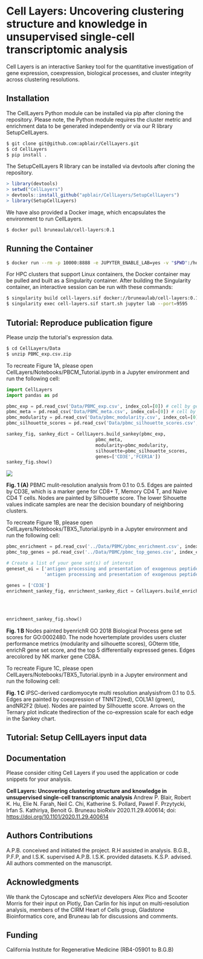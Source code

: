 # Cell Layers: Uncovering clustering structure and knowledge in unsupervised single-cell transcriptomic analysis

Cell Layers is an interactive Sankey tool for the quantitative investigation of gene expression, coexpression, biological processes, and cluster integrity across clustering resolutions.

## Installation
The CellLayers Python module can be installed via pip after cloning the repository. Please note, the Python module requires the cluster metric and enrichment data to be generated independently or via our R library SetupCellLayers. 

```bash
$ git clone git@github.com:apblair/CellLayers.git
$ cd CellLayers
$ pip install .
```

The SetupCellLayers R library can be installed via devtools after cloning the repository.
```R
> library(devtools)
> setwd("CellLayers")
> devtools::install_github("apblair/CellLayers/SetupCellLayers")
> library(SetupCellLayers)
```

We have also provided a Docker image, which encapsulates the environment to run CellLayers. 
```bash
$ docker pull bruneaulab/cell-layers:0.1
```

## Running the Container

```bash
$ docker run --rm -p 10000:8888 -e JUPYTER_ENABLE_LAB=yes -v "$PWD":/home/jovyan/work bruneaulab/cell-layers:0.1
```

For HPC clusters that support Linux containers, the Docker container may be pulled and built as a Singularity container. After building the Singularity container, an interactive session can be run with these commands:
```bash
$ singularity build cell-layers.sif docker://bruneaulab/cell-layers:0.1
$ singularity exec cell-layers.sif start.sh jupyter lab --port=9595
```

## Tutorial: Reproduce publication figure

Please unzip the tutorial's expression data.

```bash
$ cd CellLayers/Data
$ unzip PBMC_exp.csv.zip 
```

To recreate Figure 1A, please open CellLayers/Notebooks/PBCM_Tutorial.ipynb in a Jupyter environment and run the following cell:

```python
import CellLayers
import pandas as pd

pbmc_exp = pd.read_csv('Data/PBMC_exp.csv', index_col=[0]) # cell by gene expression matrix
pbmc_meta = pd.read_csv('Data/PBMC_meta.csv', index_col=[0]) # cell by resolution matrix
pbmc_modularity = pd.read_csv('Data/pbmc_modularity.csv', index_col=[0]) # cluster resolution modularity scores
pbmc_silhouette_scores = pd.read_csv('Data/pbmc_silhouette_scores.csv', index_col=[0]) # cluster resolution community silhouette scores

sankey_fig, sankey_dict = CellLayers.build_sankey(pbmc_exp,
                                 pbmc_meta,
                                 modularity=pbmc_modularity,
                                 silhouette=pbmc_silhouette_scores,
                                 genes=['CD3E','FCER1A'])
sankey_fig.show()
```
<image src="Images/example.png">
    
**Fig. 1 (A)** PBMC mulit-resolution analysis from 0.1 to 0.5. Edges are painted by CD3E, which is a marker gene for CD8+ T, Memory CD4 T, and Naive CD4 T cells. Nodes are painted by Silhouette score. The lower Sihouette values indicate samples are near the decision boundary of neighboring clusters.
    
To recreate Figure 1B, please open CellLayers/Notebooks/TBX5_Tutorial.ipynb in a Jupyter environment and run the following cell:

```Python
pbmc_enrichment = pd.read_csv('../Data/PBMC/pbmc_enrichment.csv', index_col=[0]) # geneset, cluster resolution communities, and combined score
pbmc_top_genes = pd.read_csv('../Data/PBMC/pbmc_top_genes.csv', index_col=[0]) # cluster resolution communities and top genes

# Create a list of your gene set(s) of interest
geneset_oi = ['antigen processing and presentation of exogenous peptide antigen via MHC class II (GO:0019886)',
              'antigen processing and presentation of exogenous peptide antigen via MHC class I, TAP-independent (GO:0002480)']

genes = ['CD3E']
enrichment_sankey_fig, enrichment_sankey_dict = CellLayers.build_enrichment_sankey(sankey_dict,
                                                                            geneset_oi,
                                                                            pbmc_enrichment,
                                                                            pbmc_top_genes,
                                                                            genes)
enrichment_sankey_fig.show()
```
    
**Fig. 1 B** Nodes painted byenrichR GO 2018 Biological Process gene set scores for GO:0002480. The node hovertemplate provides users cluster performance metrics (modularity and silhouette scores), GOterm title, enrichR gene set score, and the top 5 differentially expressed genes. Edges arecolored by NK marker gene ​CD8A​.

To recreate Figure 1C, please open CellLayers/Notebooks/TBX5_Tutorial.ipynb in a Jupyter environment and run the following cell:

**Fig. 1 C** iPSC-derived cardiomyocyte multi resolution analysisfrom 0.1 to 0.5. Edges are painted by coexpression of ​TNNT2 ​(red), ​COL1A1 ​(green), andNR2F2 ​(blue). Nodes are painted by Silhouette score. Arrows on the Ternary plot indicate thedirection of the co-expression scale for each edge in the Sankey chart.
  
## Tutorial: Setup CellLayers input data
    
## Documentation
Please consider citing Cell Layers if you used the application or code snippets for your analysis.
    
**Cell Layers: Uncovering clustering structure and knowledge in unsupervised single-cell transcriptomic analysis** Andrew P. Blair, Robert K. Hu, Elie N. Farah, Neil C. Chi, Katherine S. Pollard, Pawel F. Przytycki, Irfan S. Kathiriya, Benoit G. Bruneau
bioRxiv 2020.11.29.400614; doi: https://doi.org/10.1101/2020.11.29.400614
    
    
## Authors Contributions
A.P.B. conceived and initiated the project. R.H assisted in analysis. B.G.B., P.F.P, and I.S.K. supervised A.P.B. I.S.K. provided datasets. K.S.P. advised. All authors commented on the manuscript.

## Acknowledgments
We thank the Cytoscape and scNetViz developers Alex Pico and Scooter Morris for their input on Plotly, Dan Carlin for his input on multi-resolution analysis, members of the CIRM Heart of Cells group, Gladstone Bioinformatics core, and Bruneau lab for discussions and comments. 

## Funding
California Institute for Regenerative Medicine (RB4-05901 to B.G.B)


